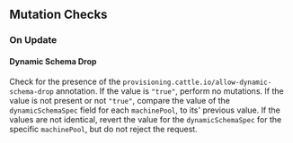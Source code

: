 ## Mutation Checks

### On Update

#### Dynamic Schema Drop

Check for the presence of the `provisioning.cattle.io/allow-dynamic-schema-drop` annotation. If the value is `"true"`, 
perform no mutations. If the value is not present or not `"true"`, compare the value of the `dynamicSchemaSpec` field 
for each `machinePool`, to its' previous value. If the values are not identical, revert the value for the 
`dynamicSchemaSpec` for the specific `machinePool`, but do not reject the request.
